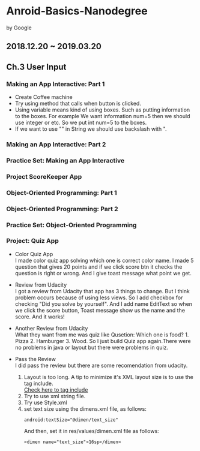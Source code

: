 # Anroid-Basics-Nanodegree
by Google
## 2018.12.20 ~ 2019.03.20

## Ch.3 User Input
### Making an App Interactive: Part 1
+ Create Coffee machine
+ Try using method that calls when button is clicked. 
+ Using variable means kind of using boxes. Such as putting information to the boxes.
For example We want information num=5 then we should use integer or etc. So we put int num=5 to the boxes.
+ If we want to use "" in String we should use backslash with \".

### Making an App Interactive: Part 2
### Practice Set: Making an App Interactive
### Project ScoreKeeper App
### Object-Oriented Programming: Part 1
### Object-Oriented Programming: Part 2
### Practice Set: Object-Oriented Programming
### Project: Quiz App
+ Color Quiz App\
    I made color quiz app solving which one is correct color name.
    I made 5 question that gives 20 points and if we click score btn it checks the question is right or wrong.
    And I give toast message what point we get. 

+ Review from Udacity\
    I got a review from Udacity that app has 3 things to change. But I think problem occurs because of using less views.
    So I add checkbox for checking "Did you solve by yourself". And I add name EditText so when we click the score button,
    Toast message show us the name and the score. And it works! 

+ Another Review from Udacity\
    What they want from me was quiz like Qusetion: Which one is food? 1. Pizza 2. Hamburger 3. Wood. So I just build Quiz app
    again.There were no problems in java or layout but there were problems in quiz.     

+ Pass the Review\
    I did pass the review but there are some recomendation from udacity.
    1. Layout is too long. A tip to minimize it's XML layout size is to use the tag include.\
    [Check here to tag include](https://developer.android.com/training/improving-layouts/reusing-layouts)
    2. Try to use xml string file. 
    3. Try use Style.xml
    4. set text size using the dimens.xml file, as follows:
        ```
        android:textSize="@dimen/text_size"
        ```
        And then, set it in res/values/dimen.xml file as follows:
        ```
        <dimen name="text_size">16sp</dimen> 
        ```



